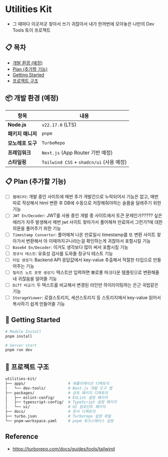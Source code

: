 # Utilities Kit

- 그 때마다 이곳저곳 찾아서 쓰기 귀찮아서 내가 한꺼번에 모아놓은 나만의 Dev Tools 토이 프로젝트

## 📋 목차

- [개발 환경 (예정)](#📦-개발-환경-(예정))
- [Plan (추가할 기능)](#Plan-(추가할-기능))
- [Getting Started](#🚀-Getting-Started)
- [프로젝트 구조](#📁-프로젝트-구조)

## 📦 개발 환경 (예정)

| 항목              | 내용                                     |
| ----------------- | ---------------------------------------- |
| **Node.js**       | `v22.17.0` (LTS)                         |
| **패키지 매니저** | `pnpm`                                   |
| **모노레포 도구** | `TurboRepo`                              |
| **프레임워크**    | `Next.js` (App Router 기반 예정)         |
| **스타일링**      | `Tailwind CSS` + `shadcn/ui` (사용 예정) |

## 📋 Plan (추가할 기능)

- [ ] `웹에디터`: 개발 중인 사이트에 매번 추가 개발건으로 누락되어서 기능은 없고, 매번 따로 작성해서 html 변환 후 DB에 수동으로 저장해줘야하는 슬픔을 달래주기 위한 기능
- [ ] `JWT En/Decoder`: JWT를 사용 중인 개발 중 사이트에서 토큰 문제인가????? 싶은 에러가 자주 발생해서 매번 jwt 사이트 찾아가서 풀어헤쳐 만료여서 그런가?에 대한 의문을 풀어주기 위한 기능
- [ ] `Timestamp Converter`: 풀어헤쳐 나온 만료일시 timestamp를 또 변환 사이트 찾아가서 변환해서 아 이때까지구나라는걸 확인하는게 귀찮아서 포함시킬 기능
- [ ] `Base64 En/Decoder`: 이거도 생각보다 많이 써서 포함시킬 기능
- [ ] `정규식 테스트`: 유효성 검사를 도와줄 정규식 테스트 기능
- [ ] `타입 생성기`: Backend API 응답값에서 key-value 추출해서 적절한 타입으로 만들어주는 기능
- [ ] `릴리즈 노트 포맷 생성기`: 텍스트만 입력하면 뾰로롱 마크다운 템플릿으로 변환해줄 내 귀찮음을 덜어줄 기능
- [ ] `Diff 비교기`: 두 텍스트를 비교해서 변경된 라인만 하이라이팅하는 은근 국밥같은 기능
- [ ] `StorageViewer`: 로컬스토리지, 세션스토리지 등 스토리지에서 key-value 읽어서 복사하기 쉽게 만들어줄 기능

## 🚀 Getting Started

```bash
# Module Install
pnpm install

# Server start
pnpm run dev
```

## 📁 프로젝트 구조

```bash
utilities-kit/
├── apps/                   # 애플리케이션 디렉토리
│   └── dev-tools/          # Next.js 개발 도구 앱
├── packages/               # 공유 패키지 디렉토리
│   ├── eslint-config/      # ESLint 설정 패키지
│   ├── typescript-config/  # TypeScript 설정 패키지
│   └── ui/                 # UI 컴포넌트 패키지
├── docs/                   # 문서 디렉토리
├── turbo.json              # Turborepo 설정 파일
└── pnpm-workspace.yaml     # pnpm 워크스페이스 설정
```

## Reference

- https://turborepo.com/docs/guides/tools/tailwind
